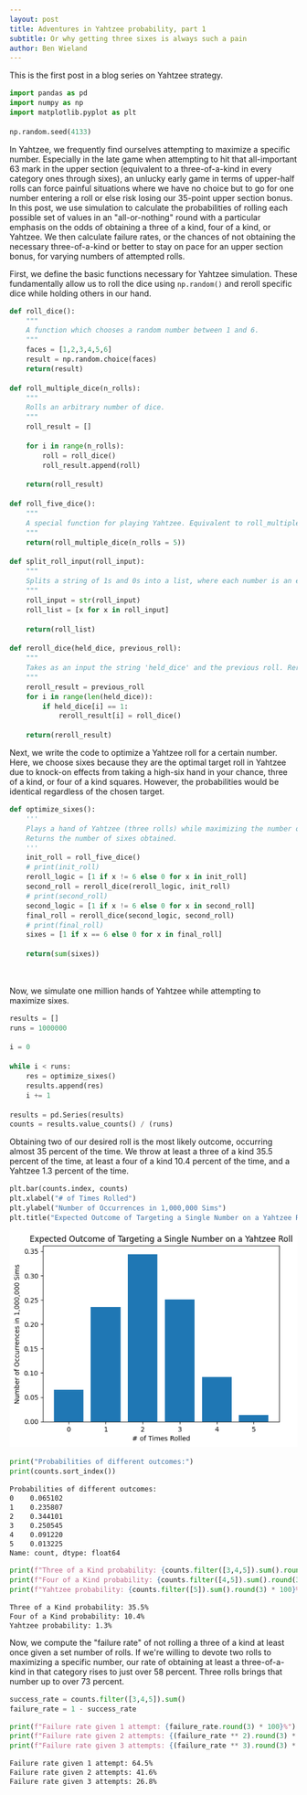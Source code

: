 ```yaml
---
layout: post
title: Adventures in Yahtzee probability, part 1
subtitle: Or why getting three sixes is always such a pain
author: Ben Wieland
---
```


This is the first post in a blog series on Yahtzee strategy. 

```python
import pandas as pd
import numpy as np
import matplotlib.pyplot as plt

np.random.seed(4133)
```

In Yahtzee, we frequently find ourselves attempting to maximize a specific number. Especially in the late game when attempting to hit that all-important 63 mark in the upper section (equivalent to a three-of-a-kind in every category ones through sixes), an unlucky early game in terms of upper-half rolls can force painful situations where we have no choice but to go for one number entering a roll or else risk losing our 35-point upper section bonus. In this post, we use simulation to calculate the probabilities of rolling each possible set of values in an "all-or-nothing" round with a particular emphasis on the odds of obtaining a three of a kind, four of a kind, or Yahtzee. We then calculate failure rates, or the chances of not obtaining the necessary three-of-a-kind or better to stay on pace for an upper section bonus, for varying numbers of attempted rolls. 

First, we define the basic functions necessary for Yahtzee simulation. These fundamentally allow us to roll the dice using `np.random()` and reroll specific dice while holding others in our hand.


```python
def roll_dice():
    """
    A function which chooses a random number between 1 and 6.
    """
    faces = [1,2,3,4,5,6]
    result = np.random.choice(faces)
    return(result)

def roll_multiple_dice(n_rolls):
    """
    Rolls an arbitrary number of dice.
    """
    roll_result = []

    for i in range(n_rolls):
        roll = roll_dice()
        roll_result.append(roll)

    return(roll_result)
    
def roll_five_dice():
    """
    A special function for playing Yahtzee. Equivalent to roll_multiple_dice(5).
    """
    return(roll_multiple_dice(n_rolls = 5))

def split_roll_input(roll_input):
    """
    Splits a string of 1s and 0s into a list, where each number is an element.
    """
    roll_input = str(roll_input)
    roll_list = [x for x in roll_input]

    return(roll_list)

def reroll_dice(held_dice, previous_roll):
    """
    Takes as an input the string 'held_dice' and the previous roll. Rerolls all 1s and keeps all 0s.
    """
    reroll_result = previous_roll
    for i in range(len(held_dice)):
        if held_dice[i] == 1:
            reroll_result[i] = roll_dice()

    return(reroll_result)
```

Next, we write the code to optimize a Yahtzee roll for a certain number. Here, we choose sixes because they are the optimal target roll in Yahtzee due to knock-on effects from taking a high-six hand in your chance, three of a kind, or four of a kind squares. However, the probabilities would be identical regardless of the chosen target.


```python
def optimize_sixes():
    '''
    Plays a hand of Yahtzee (three rolls) while maximizing the number of sixes obtained by holding all sixes and re-rolling all other dice. 
    Returns the number of sixes obtained.
    '''
    init_roll = roll_five_dice()
    # print(init_roll)
    reroll_logic = [1 if x != 6 else 0 for x in init_roll]
    second_roll = reroll_dice(reroll_logic, init_roll)
    # print(second_roll)
    second_logic = [1 if x != 6 else 0 for x in second_roll]
    final_roll = reroll_dice(second_logic, second_roll)
    # print(final_roll)
    sixes = [1 if x == 6 else 0 for x in final_roll]

    return(sum(sixes))

    
```

Now, we simulate one million hands of Yahtzee while attempting to maximize sixes. 


```python
results = []
runs = 1000000

i = 0

while i < runs:
    res = optimize_sixes()
    results.append(res)
    i += 1

results = pd.Series(results)
counts = results.value_counts() / (runs)
```

Obtaining two of our desired roll is the most likely outcome, occurring almost 35 percent of the time. We throw at least a three of a kind 35.5 percent of the time, at least a four of a kind 10.4 percent of the time, and a Yahtzee 1.3 percent of the time.


```python
plt.bar(counts.index, counts)
plt.xlabel("# of Times Rolled")
plt.ylabel("Number of Occurrences in 1,000,000 Sims")
plt.title("Expected Outcome of Targeting a Single Number on a Yahtzee Roll")
```

    
![image-embed-yahtzee-histogram](/assets/img/yahtzee_sim_8_1.png)
    

```python
print("Probabilities of different outcomes:")
print(counts.sort_index())
```

    Probabilities of different outcomes:
    0    0.065102
    1    0.235807
    2    0.344101
    3    0.250545
    4    0.091220
    5    0.013225
    Name: count, dtype: float64



```python
print(f"Three of a Kind probability: {counts.filter([3,4,5]).sum().round(3) * 100}%")
print(f"Four of a Kind probability: {counts.filter([4,5]).sum().round(3) * 100}%")
print(f"Yahtzee probability: {counts.filter([5]).sum().round(3) * 100}%")
```

    Three of a Kind probability: 35.5%
    Four of a Kind probability: 10.4%
    Yahtzee probability: 1.3%


Now, we compute the "failure rate" of not rolling a three of a kind at least once given a set number of rolls. If we're willing to devote two rolls to maximizing a specific number, our rate of obtaining at least a three-of-a-kind in that category rises to just over 58 percent. Three rolls brings that number up to over 73 percent.


```python
success_rate = counts.filter([3,4,5]).sum()
failure_rate = 1 - success_rate
```


```python
print(f"Failure rate given 1 attempt: {failure_rate.round(3) * 100}%")
print(f"Failure rate given 2 attempts: {(failure_rate ** 2).round(3) * 100}%")
print(f"Failure rate given 3 attempts: {(failure_rate ** 3).round(3) * 100}%")
```

    Failure rate given 1 attempt: 64.5%
    Failure rate given 2 attempts: 41.6%
    Failure rate given 3 attempts: 26.8%

